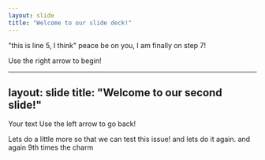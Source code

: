 ```yaml
---
layout: slide
title: "Welcome to our slide deck!"
---
```

"this is line 5, I think"
peace be on you, I am finally on step 7!

Use the right arrow to begin!

---
layout: slide
title: "Welcome to our second slide!"
---
Your text
Use the left arrow to go back!


Lets do a little more so that we can test this issue!
and lets do it again.
and again
9th times the charm